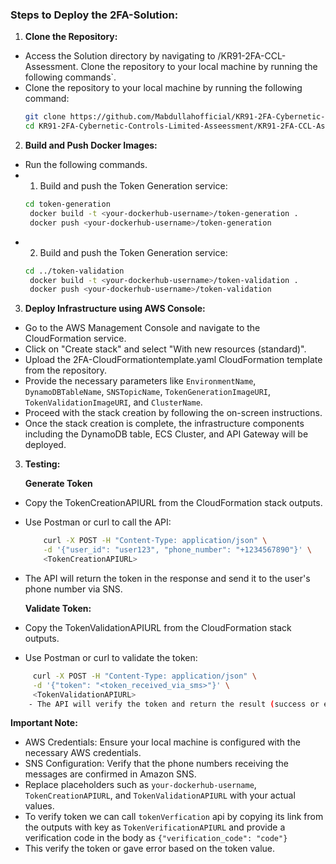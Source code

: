 ### Steps to Deploy the 2FA-Solution:

1. **Clone the Repository:**
  - Access the Solution directory by navigating to /KR91-2FA-CCL-Assessment.
Clone the repository to your local machine by running the following commands`.
  - Clone the repository to your local machine by running the following command:
     ```bash
     git clone https://github.com/Mabdullahofficial/KR91-2FA-Cybernetic-Controls-Limited-Asseessment.git  
     cd KR91-2FA-Cybernetic-Controls-Limited-Asseessment/KR91-2FA-CCL-Assessment  
     ```

2. **Build and Push Docker Images:**
  - Run the following commands.
  - 1. Build and push the Token Generation service:
     ```bash
     cd token-generation  
      docker build -t <your-dockerhub-username>/token-generation .  
      docker push <your-dockerhub-username>/token-generation  
     ```
  - 2. Build and push the Token Generation service:
     ```bash
     cd ../token-validation  
      docker build -t <your-dockerhub-username>/token-validation .  
      docker push <your-dockerhub-username>/token-validation  
     ```

3. **Deploy Infrastructure using AWS Console:**
  - Go to the AWS Management Console and navigate to the CloudFormation service.
  - Click on "Create stack" and select "With new resources (standard)".
  - Upload the 2FA-CloudFormationtemplate.yaml CloudFormation template from the repository.
  - Provide the necessary parameters like `EnvironmentName`, `DynamoDBTableName`, `SNSTopicName`, `TokenGenerationImageURI`, `TokenValidationImageURI`, and `ClusterName`. 
  - Proceed with the stack creation by following the on-screen instructions.
  - Once the stack creation is complete, the infrastructure components including the DynamoDB table, ECS Cluster, and API Gateway will be deployed.

3. **Testing:**

    **Generate Token**
   
  - Copy the TokenCreationAPIURL from the CloudFormation stack outputs.
  - Use Postman or curl to call the API:
    ```bash
        curl -X POST -H "Content-Type: application/json" \
        -d '{"user_id": "user123", "phone_number": "+1234567890"}' \
        <TokenCreationAPIURL>  
  - The API will return the token in the response and send it to the user's phone number via SNS.
  
     **Validate Token:** 
   
  - Copy the TokenValidationAPIURL from the CloudFormation stack outputs.
   - Use Postman or curl to validate the token:
   ```bash
        curl -X POST -H "Content-Type: application/json" \
        -d '{"token": "<token_received_via_sms>"}' \
        <TokenValidationAPIURL>
       - The API will verify the token and return the result (success or error).
 ```
**Important Note:**
- AWS Credentials: Ensure your local machine is configured with the necessary AWS credentials.
- SNS Configuration: Verify that the phone numbers receiving the messages are confirmed in Amazon SNS.
- Replace placeholders such as `your-dockerhub-username`, `TokenCreationAPIURL`, and `TokenValidationAPIURL` with your actual values.
- To verify token we can call `tokenVerfication` api by copying its link from the outputs with key as `TokenVerificationAPIURL` and provide a verification code in the body as `{"verification_code": "code"}`
- This verify the token or gave error based on the token value.
